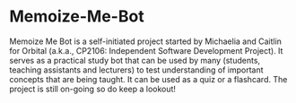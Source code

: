 # Memoize-Me-Bot
Memoize Me Bot is a self-initiated project started by Michaelia and Caitlin for Orbital (a.k.a., CP2106: Independent Software Development Project). It serves as a practical study bot that can be used by many (students, teaching assistants and lecturers) to test understanding of important concepts that are being taught. It can be used as a quiz or a flashcard. The project is still on-going so do keep a lookout!
